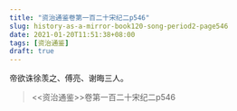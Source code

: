 ```yaml
---
title: "资治通鉴卷第一百二十宋纪二p546"
slug: history-as-a-mirror-book120-song-period2-page546
date: 2021-01-20T11:51:38+08:00
tags: [资治通鉴]
draft: true
---
```


帝欲诛徐羡之、傅亮、谢晦三人。
> <<资治通鉴>>卷第一百二十宋纪二p546
